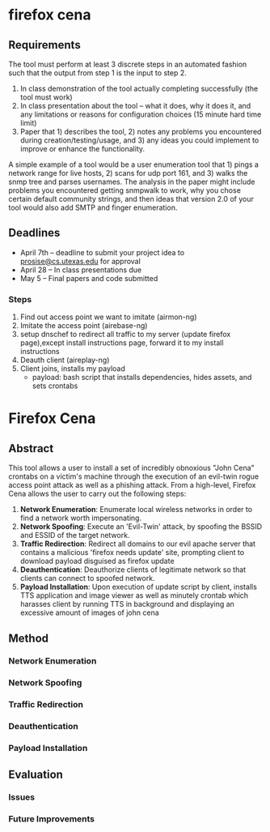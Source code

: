firefox cena
============

## Requirements

The tool must perform at least 3 discrete steps in an automated fashion such that the output from step 1 is the input to step 2.
1) In class demonstration of the tool actually completing successfully (the tool must work)
2) In class presentation about the tool – what it does, why it does it, and any limitations or reasons for configuration choices  (15 minute hard time limit)
3) Paper that 1) describes the tool, 2)  notes any problems you encountered during creation/testing/usage, and 3) any ideas you could implement to improve or enhance the functionality.  

A simple example of a tool would be a user enumeration tool that 1) pings a network range for live hosts, 2) scans for udp port 161, and 3) walks the snmp tree and parses usernames.   The analysis in the paper might include problems you encountered getting snmpwalk to work, why you chose certain default community strings, and then ideas that version 2.0 of your tool would also add SMTP and finger enumeration.


## Deadlines
- April 7th – deadline to submit your project idea to prosise@cs.utexas.edu for approval
- April 28 – In class presentations due
- May 5 – Final papers and code submitted

### Steps
1. Find out access point we want to imitate  (airmon-ng)
2. Imitate the access point  (airebase-ng)
3. setup dnschef to redirect all traffic to my server (update firefox page),except install instructions page, forward it to my install instructions
4. Deauth client (aireplay-ng)
5. Client joins, installs my payload 
    - payload: bash script that installs dependencies, hides assets, and sets crontabs  




Firefox Cena 
===============

## Abstract

This tool allows a user to install a set of incredibly obnoxious "John Cena" crontabs on a victim's machine through the execution of an evil-twin rogue access point attack as well as a phishing attack. From a high-level, Firefox Cena allows the user to carry out the following steps:
1. **Network Enumeration**: Enumerate local wireless networks in order to find a network worth impersonating.
2. **Network Spoofing**: Execute an 'Evil-Twin' attack, by spoofing the BSSID and ESSID of the target network.
3. **Traffic Redirection**: Redirect all domains to our evil apache server that contains a malicious 'firefox needs update' site, prompting client to download payload disguised as firefox update
4. **Deauthentication**: Deauthorize clients of legitimate network so that clients can connect to spoofed network.
5. **Payload Installation**: Upon execution of update script by client, installs TTS application and image viewer as well as minutely crontab which harasses client by running TTS in background and displaying an excessive amount of images of john cena 



## Method 

### Network Enumeration

### Network Spoofing

### Traffic Redirection

### Deauthentication

### Payload Installation

## Evaluation 

### Issues 

### Future Improvements
